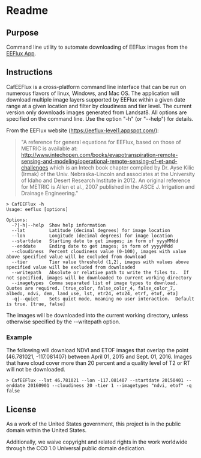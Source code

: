 # Readme

## Purpose

Command line utility to automate downloading of EEFlux images from the [EEFlux App](https://eeflux-level1.appspot.com/).

## Instructions

CafEEFlux is a cross-platform command line interface that can be run on numerous flavors of linux, Windows, and Mac OS.  The application will download multiple image layers supported by EEFlux within a given date range at a given location and filter by cloudiness and tier level.  The current version only downloads images generated from Landsat8.  All options are specified on the command line.  Use the option "-h" (or "--help") for details.

From the EEFlux website (https://eeflux-level1.appspot.com/):

> "A reference for general equations for EEFlux, based on those of METRIC is available at: http://www.intechopen.com/books/evapotranspiration-remote-sensing-and-modeling/operational-remote-sensing-of-et-and-challenges which is an Intech book chapter compiled by Dr. Ayse Kilic (Irmak) of the Univ. Nebraska-Lincoln and associates at the University of Idaho and Desert Research Institute in 2012. An original reference for METRIC is Allen et al., 2007 published in the ASCE J. Irrigation and Drainage Engineering."

```console
> CafEEFlux -h
Usage: eeflux [options]

Options:
  -?|-h|--help  Show help information
  --lat         Latitude (decimal degrees) for image location
  --lon         Longitude (decimal degrees) for image location
  --startdate   Starting date to get images; in form of yyyyMMdd
  --enddate     Ending date to get images; in form of yyyyMMdd
  --cloudiness  Percent cloudiness value (0-100), images with value above specified value will be excluded from download
  --tier        Tier value threshold (1,2), images with values above specified value will be excluded from downloaded
  --writepath   Absolute or relative path to write the files to.  If not specified, images will be downloaded to current working directory
  --imagetypes  Comma separated list of image types to download. Quotes are required. [true_color, false_color_4, false_color_7, albedo, ndvi, dem, land_use, lst, etr24, eto24, etrf, etof, eta]
  -q|--quiet    Sets quiet mode, meaning no user interaction.  Default is true. [true, false]
```

The images will be downloaded into the current working directory, unless otherwise specified by the --writepath option.

### Example

The following will download NDVI and ETOF images that overlap the point (46.781021, -117.081407) between April 01, 2015 and Sept. 01, 2016.  Images that have cloud cover more than 20 percent and a quality level of T2 or RT will not be downloaded.

```console
> CafEEFlux --lat 46.781021 --lon -117.081407 --startdate 20150401 --enddate 20160901 --cloudiness 20 -tier 1 --imagetypes "ndvi, etof" -q false
```

## License

As a work of the United States government, this project is in the public domain within the United States.

Additionally, we waive copyright and related rights in the work worldwide through the CC0 1.0 Universal public domain dedication.